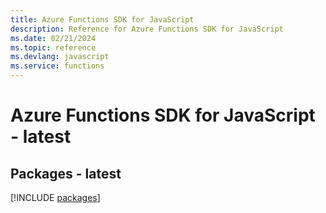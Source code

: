 ```yaml
---
title: Azure Functions SDK for JavaScript
description: Reference for Azure Functions SDK for JavaScript
ms.date: 02/21/2024
ms.topic: reference
ms.devlang: javascript
ms.service: functions
---
```

# Azure Functions SDK for JavaScript - latest
## Packages - latest
[!INCLUDE [packages](functions-index.md)]